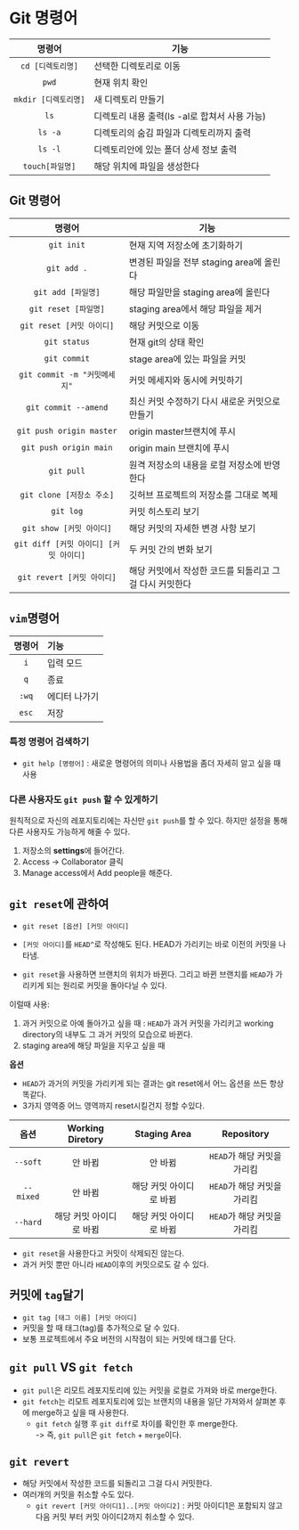 # Git 명령어

|        명령어        | 기능                                          |
| :------------------: | --------------------------------------------- |
|  `cd [디렉토리명]`   | 선택한 디렉토리로 이동                        |
|        `pwd`         | 현재 위치 확인                                |
| `mkdir [디렉토리명]` | 새 디렉토리 만들기                            |
|         `ls`         | 디렉토리 내용 출력(ls -al로 합쳐서 사용 가능) |
|       `ls -a`        | 디렉토리의 숨김 파일과 디렉토리까지 출력      |
|       `ls -l`        | 디렉토리안에 있는 폴더 상세 정보 출력         |
|   `touch[파일명]`    | 해당 위치에 파일을 생성한다                   |

## Git 명령어

|                 명령어                 | 기능                                                    |
| :------------------------------------: | ------------------------------------------------------- |
|               `git init`               | 현재 지역 저장소에 초기화하기                           |
|              `git add .`               | 변경된 파일을 전부 staging area에 올린다                |
|           `git add [파일명]`           | 해당 파일만을 staging area에 올린다                     |
|          `git reset [파일명]`          | staging area에서 해당 파일을 제거                       |
|       `git reset [커밋 아이디]`        | 해당 커밋으로 이동                                      |
|              `git status`              | 현재 git의 상태 확인                                    |
|              `git commit`              | stage area에 있는 파일을 커밋                           |
|      `git commit -m "커밋메세지"`      | 커밋 메세지와 동시에 커밋하기                           |
|          `git commit --amend`          | 최신 커밋 수정하기 다시 새로운 커밋으로 만들기          |
|        `git push origin master`        | origin master브랜치에 푸시                              |
|         `git push origin main`         | origin main 브랜치에 푸시                               |
|               `git pull`               | 원격 저장소의 내용을 로컬 저장소에 반영한다             |
|       `git clone [저장소 주소]`        | 깃허브 프로젝트의 저장소를 그대로 복제                  |
|               `git log`                | 커밋 히스토리 보기                                      |
|        `git show [커밋 아이디]`        | 해당 커밋의 자세한 변경 사항 보기                       |
| `git diff [커밋 아이디] [커밋 아이디]` | 두 커밋 간의 변화 보기                                  |
|       `git revert [커밋 아이디]`       | 해당 커밋에서 작성한 코드를 되돌리고 그걸 다시 커밋한다 |

## `vim`명령어

| 명령어 | 기능          |
| :----: | :------------ |
|  `i`   | 입력 모드     |
|  `q`   | 종료          |
| `:wq`  | 에디터 나가기 |
| `esc`  | 저장          |

### 특정 명령어 검색하기

- `git help [명령어]` : 새로운 명령어의 의미나 사용법을 좀더 자세히 알고 싶을 때 사용

### 다른 사용자도 `git push` 할 수 있게하기

원칙적으로 자신의 레포지토리에는 자신만 `git push`를 할 수 있다. 하지만 설정을 통해 다른 사용자도 가능하게 해줄 수 있다.

1. 저장소의 <b>settings</b>에 들어간다.
2. Access -> Collaborator 클릭
3. Manage access에서 Add people을 해준다.

## `git reset`에 관하여

- `git reset [옵션] [커밋 아이디]`

- `[커밋 아이디]`를 `HEAD^`로 작성해도 된다. HEAD가 가리키는 바로 이전의 커밋을 나타냄.
- `git reset`을 사용하면 브랜치의 위치가 바뀐다. 그리고 바뀐 브랜치를 `HEAD`가 가리키게 되는 원리로 커밋을 돌아다닐 수 있다.

이럴때 사용:

1. 과거 커밋으로 아예 돌아가고 싶을 때 : `HEAD`가 과거 커밋을 가리키고 working directory의 내부도 그 과거 커밋의 모습으로 바뀐다.
2. staging area에 해당 파일을 지우고 싶을 때

<b>옵션</b>

- `HEAD`가 과거의 커밋을 가리키게 되는 결과는 git reset에서 어느 옵션을 쓰든 항상 똑같다.
- 3가지 영역중 어느 영역까지 reset시킬건지 정할 수있다.

|   옵션    |    Working Diretory     |      Staging Area       |         Repository          |
| :-------: | :---------------------: | :---------------------: | :-------------------------: |
| `--soft`  |         안 바뀜         |         안 바뀜         | `HEAD`가 해당 커밋을 가리킴 |
| `--mixed` |         안 바뀜         | 해당 커밋 아이디로 바뀜 | `HEAD`가 해당 커밋을 가리킴 |
| `--hard`  | 해당 커밋 아이디로 바뀜 | 해당 커밋 아이디로 바뀜 | `HEAD`가 해당 커밋을 가리킴 |

- `git reset`을 사용한다고 커밋이 삭제되진 않는다.
- 과거 커밋 뿐만 아니라 `HEAD`이후의 커밋으로도 갈 수 있다.

## 커밋에 `tag`달기

- `git tag [태그 이름] [커밋 아이디]`
- 커밋을 할 때 태그(tag)를 추가적으로 달 수 있다.
- 보통 프로젝트에서 주요 버전의 시작점이 되는 커밋에 태그를 단다.

## `git pull` VS `git fetch`

- `git pull`은 리모트 레포지토리에 있는 커밋을 로컬로 가져와 바로 merge한다.
- `git fetch`는 리모트 레포지토리에 있는 브랜치의 내용을 일단 가져와서 살펴본 후에 merge하고 싶을 때 사용한다.
  - `git fetch` 실행 후 `git diff`로 차이를 확인한 후 merge한다.  
    -> 즉, `git pull`은 `git fetch` + `merge`이다.

## `git revert`

- 해당 커밋에서 작성한 코드를 되돌리고 그걸 다시 커밋한다.
- 여러개의 커밋을 취소할 수도 있다.
  - `git revert [커밋 아이디1]..[커밋 아이디2]` : 커밋 아이디1은 포함되지 않고 다음 커밋 부터 커밋 아이디2까지 취소할 수 있다.
